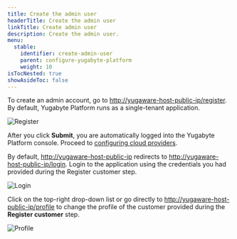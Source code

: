 ```yaml
---
title: Create the admin user
headerTitle: Create the admin user
linkTitle: Create admin user
description: Create the admin user.
menu:
  stable:
    identifier: create-admin-user
    parent: configure-yugabyte-platform
    weight: 10
isTocNested: true
showAsideToc: false
---
```


To create an admin account, go to [http://yugaware-host-public-ip/register](http://yugaware-host-public-ip/register). By default, Yugabyte Platform runs as a single-tenant application.

![Register](/images/ee/register.png)

After you click **Submit**, you are automatically logged into the Yugabyte Platform console. Proceed to [configuring cloud providers](../configure-cloud-providers/).

By default, [http://yugaware-host-public-ip](http://yugaware-host-public-ip) redirects to [http://yugaware-host-public-ip/login](http://yugaware-host-public-ip/login). Login to the application using the credentials you had provided during the Register customer step.

![Login](/images/ee/login.png)

Click on the top-right drop-down list or go directly to [http://yugaware-host-public-ip/profile](http://yugaware-host-public-ip/profile) to change the profile of the customer provided during the **Register customer** step.

![Profile](/images/ee/profile.png)
